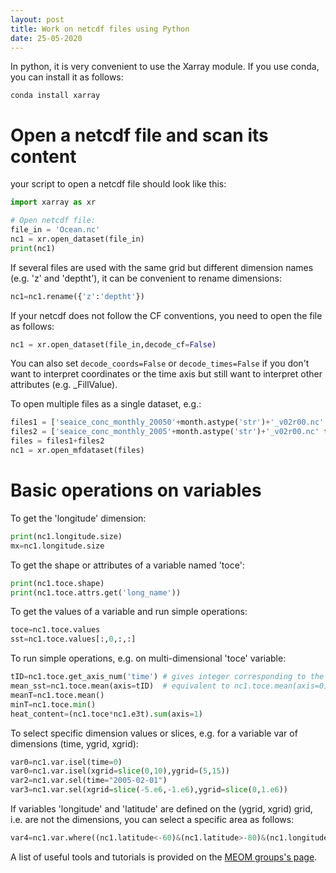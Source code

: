 ```yaml
---
layout: post
title: Work on netcdf files using Python
date: 25-05-2020
---
```


In python, it is very convenient to use the Xarray module. If you use conda, you can install it as follows:
```shell
conda install xarray
```

# Open a netcdf file and scan its content

your script to open a netcdf file should look like this:
```python
import xarray as xr

# Open netcdf file:
file_in = 'Ocean.nc'
nc1 = xr.open_dataset(file_in)
print(nc1)
```

If several files are used with the same grid but different dimension names (e.g. 'z' and 'deptht'), it can be convenient to rename dimensions:
```python
nc1=nc1.rename({'z':'deptht'})
```

If your netcdf does not follow the CF conventions, you need to open the file as follows:
```python
nc1 = xr.open_dataset(file_in,decode_cf=False)
```
You can also set ```decode_coords=False``` or ```decode_times=False``` if you don't want to interpret coordinates or the time axis but still want to interpret other attributes (e.g. _FillValue).

To open multiple files as a single dataset, e.g.:
```python
files1 = ['seaice_conc_monthly_20050'+month.astype('str')+'_v02r00.nc' for month in np.arange(1,10)]
files2 = ['seaice_conc_monthly_2005'+month.astype('str')+'_v02r00.nc' for month in np.arange(10,13)]       
files = files1+files2
nc1 = xr.open_mfdataset(files)
```

# Basic operations on variables

To get the 'longitude' dimension:
```python
print(nc1.longitude.size)
mx=nc1.longitude.size
```

To get the shape or attributes of a variable named 'toce':
```python
print(nc1.toce.shape)
print(nc1.toce.attrs.get('long_name'))
```

To get the values of a variable and run simple operations:
```python
toce=nc1.toce.values
sst=nc1.toce.values[:,0,:,:]
```

To run simple operations, e.g. on multi-dimensional 'toce' variable:
```python
tID=nc1.toce.get_axis_num('time') # gives integer corresponding to the 'time' axis
mean_sst=nc1.toce.mean(axis=tID)  # equivalent to nc1.toce.mean(axis=0)
meanT=nc1.toce.mean()
minT=nc1.toce.min()
heat_content=(nc1.toce*nc1.e3t).sum(axis=1)
```

To select specific dimension values or slices, e.g. for a variable var of dimensions (time, ygrid, xgrid):
```python
var0=nc1.var.isel(time=0)
var0=nc1.var.isel(xgrid=slice(0,10),ygrid=(5,15))
var2=nc1.var.sel(time="2005-02-01")
var3=nc1.var.sel(xgrid=slice(-5.e6,-1.e6),ygrid=slice(0,1.e6))
```
If variables 'longitude' and 'latitude' are defined on the (ygrid, xgrid) grid, i.e. are not the dimensions, you can select a specific area as follows:
```python
var4=nc1.var.where((nc1.latitude<-60)&(nc1.latitude>-80)&(nc1.longitude<-90)&(nc1.longitude>-130))
```

A list of useful tools and tutorials is provided on the [MEOM groups's page](https://github.com/meom-group/tutos/blob/master/software.md).

